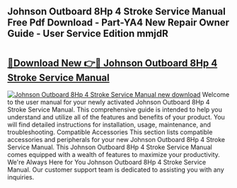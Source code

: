 ## Johnson Outboard 8Hp 4 Stroke Service Manual Free Pdf Download - Part-YA4 New Repair Owner Guide - User Service Edition mmjdR

# <h2><a href="http://bc64660.oget.top/?id=Johnson+Outboard+8Hp+4+Stroke+Service+Manual">🔗Download New 👉🔴 Johnson Outboard 8Hp 4 Stroke Service Manual</a></h2>

[![Johnson Outboard 8Hp 4 Stroke Service Manual new download](https://i.imgur.com/5g1atiW.png)](http://bc64660.oget.top/?id=Johnson+Outboard+8Hp+4+Stroke+Service+Manual)
Welcome to the user manual for your newly activated Johnson Outboard 8Hp 4 Stroke Service Manual. This comprehensive guide is intended to help you understand and utilize all of the features and benefits of your product. You will find detailed instructions for installation, usage, maintenance, and troubleshooting. Compatible Accessories This section lists compatible accessories and peripherals for your new Johnson Outboard 8Hp 4 Stroke Service Manual. This Johnson Outboard 8Hp 4 Stroke Service Manual comes equipped with a wealth of features to maximize your productivity. We're Always Here for You Johnson Outboard 8Hp 4 Stroke Service Manual. Our customer support team is dedicated to assisting you with any inquiries.
